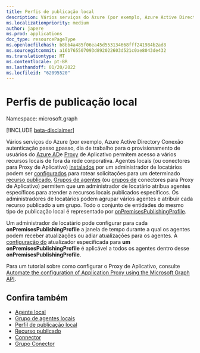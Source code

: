 ```yaml
---
title: Perfis de publicação local
description: Vários serviços do Azure (por exemplo, Azure Active Directory Conexão autenticação passo a passo, o provisionamento de usuários do Workday para o Azure AD) permitem um acesso condicional a vários recursos locais de fora da rede corporativa.
ms.localizationpriority: medium
author: japere
ms.prod: applications
doc_type: resourcePageType
ms.openlocfilehash: b8bb4a485f06ea45d553134668fff241984b2ad8
ms.sourcegitcommit: a16b765507093d892022603d521c0ae8043de432
ms.translationtype: MT
ms.contentlocale: pt-BR
ms.lasthandoff: 01/20/2022
ms.locfileid: "62095520"
---
```

# <a name="on-premises-publishing-profiles"></a>Perfis de publicação local

Namespace: microsoft.graph

[!INCLUDE [beta-disclaimer](../../includes/beta-disclaimer.md)]

Vários serviços do Azure (por exemplo, Azure Active Directory Conexão autenticação passo [a](/azure/active-directory/hybrid/how-to-connect-pta)passo, dia de trabalho para o provisionamento de usuários do [Azure AD](/azure/active-directory/saas-apps/workday-inbound-tutorial)e [Proxy](/azure/active-directory/app-proxy/what-is-application-proxy) de Aplicativo permitem acesso a vários recursos locais de fora da rede corporativa. Agentes locais (ou conectores para Proxy de Aplicativo) [instalados](connector.md) por um administrador de locatários podem ser [configurados](onpremisesagent.md) para rotear solicitações para um determinado [recurso publicado.](publishedresource.md)
[Grupos de agentes](onpremisesagentgroup.md) (ou [grupos de](connectorgroup.md) conectores para Proxy de Aplicativo) permitem que um administrador de locatário atribua agentes específicos para atender a recursos locais publicados específicos. Os administradores de locatários podem agrupar vários agentes e atribuir cada recurso publicado a um grupo. Todo o conjunto de entidades do mesmo tipo de publicação local é representado por [onPremisesPublishingProfile](onpremisespublishingprofile.md).

Um administrador de locatário pode configurar para cada [](updatewindow.md) **onPremisesPublishingProfile** a janela de tempo durante a qual os agentes podem receber atualizações ou adiar atualizações para os agentes. A [configuração do](hybridagentupdaterconfiguration.md) atualizador especificada para **um onPremisesPublishingProfile** é aplicável a todos os agentes dentro desse **onPremisesPublishingProfile**.

Para um tutorial sobre como configurar o Proxy de Aplicativo, consulte [Automate the configuration of Application Proxy using the Microsoft Graph API](/graph/application-proxy-configure-api).

## <a name="see-also"></a>Confira também

- [Agente local](onpremisesagent.md)
- [Grupo de agentes locais](onpremisesagentgroup.md)
- [Perfil de publicação local](onpremisespublishingprofile.md)
- [Recurso publicado](publishedresource.md)
- [Connector](connector.md)
- [Grupo Conector](connectorgroup.md)

<!-- uuid: 16cd6b66-4b1a-43a1-adaf-3a886856ed98
2019-02-04 14:57:30 UTC -->
<!-- {
  "type": "#page.annotation",
  "description": "Service root",
  "keywords": "",
  "section": "documentation",
  "tocPath": ""
}-->